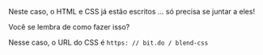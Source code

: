 Neste caso, o HTML e CSS já estão escritos ... só precisa se juntar a eles!

Você se lembra de como fazer isso?

Nesse caso, o URL do CSS é `https: // bit.do / blend-css`